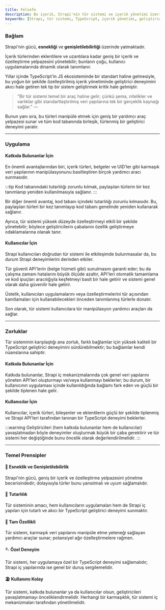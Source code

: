 ```yaml
---
title: Felsefe
description: Bu içerik, Strapi'nin tür sistemi ve içerik yönetimi üzerindeki etkilerini ele alarak, geliştiriciler ve kullanıcılar için sağladığı avantajları ve zorlukları inceliyor. Aynı zamanda, tür sistemi ile ilgili temel prensipleri açıklıyor.
keywords: [Strapi, tür sistemi, TypeScript, içerik yönetimi, geliştirici deneyimi, veri yapıları, özelleştirme]
---
```


### Bağlam

Strapi'nin gücü, **esnekliği** ve **genişletilebilirliği** üzerinde yatmaktadır.

İçerik türlerinden eklentilere ve uzantılara kadar geniş bir içerik ve özelleştirme yelpazesini yönetebilir; bunların çoğu, kullanıcı uygulamalarında dinamik olarak tanımlanır.

Yıllar içinde TypeScript'in JS ekosisteminde bir standart haline gelmesiyle, bu yoğun bir şekilde özelleştirilmiş içerik yönetiminde geliştirici deneyimini akıcı hale getiren tek tip bir sistem geliştirmek kritik hale gelmiştir.

> "Bir tür sistemi temel bir araç haline gelir; çünkü şema, nitelikler ve varlıklar gibi standartlaştırılmış veri yapılarına tek bir gerçeklik kaynağı sağlar." — 

Bunun yanı sıra, bu türleri manipüle etmek için geniş bir yardımcı araç yelpazesi sunar ve tüm kod tabanında birleşik, türlenmiş bir geliştirici deneyimi yaratır.

---

### Uygulama

#### Katkıda Bulunanlar İçin

En önemli avantajlarından biri, içerik türleri, belgeler ve UID'ler gibi karmaşık veri yapılarının manipülasyonunu basitleştiren birçok yardımcı aracı sunmasıdır.

:::tip
Kod tabanındaki tutarlılığı zorunlu kılmak, paylaşılan türlerin bir kez tanımlanıp yeniden kullanılmasıyla sağlanır.
:::

Bir diğer önemli avantaj, kod tabanı içindeki tutarlılığı zorunlu kılmasıdır. Bu, paylaşılan türleri bir kez tanımlayıp kod tabanı genelinde yeniden kullanarak sağlanır.

Ayrıca, tür sistemi yüksek düzeyde özelleştirmeyi etkili bir şekilde yönetebilir; böylece geliştiricilerin çabalarını özellik geliştirmeye odaklamalarına olanak tanır.

#### Kullanıcılar İçin

Strapi kullanıcıları doğrudan tür sistemi ile etkileşimde bulunmasalar da, bu durum Strapi deneyimlerini derinden etkiler.

Tür güvenli API'lerin (belge hizmeti gibi) sunulmasını garanti eder; bu da çalışma zamanı hatalarını büyük ölçüde azaltır, API'leri otomatik tamamlama ve kod ipuçları aracılığıyla keşfetmeyi basit bir hale getirir ve sistemi genel olarak daha güvenilir hale getirir.

Üstelik, kullanıcıları uygulamalarını veya özelleştirmelerini tür açısından kanıtlamaları için kullanabilecekleri önceden tanımlanmış türlerle donatır.

Son olarak, tür sistemi kullanıcılara tür manipülasyon yardımcı araçları da sağlar.

---

### Zorluklar

Tür sisteminin karşılaştığı ana zorluk, farklı bağlamlar için yüksek kaliteli bir TypeScript geliştirici deneyimini sürdürebilmektir; bu bağlamlar kendi nüanslarına sahiptir.

#### Katkıda Bulunanlar İçin

Katkıda bulunanlar, Strapi iç mekanizmalarında çok genel veri yapılarını yöneten API'leri oluşturmayı ve/veya kullanmayı beklerler; bu durum, bir kullanıcının uygulaması içinde kullanıldığında bağlamı fark eden ve güçlü bir şekilde tiplenen hale gelir.

#### Kullanıcılar İçin

Kullanıcılar, içerik türleri, bileşenler ve eklentilerin güçlü bir şekilde tiplenmiş ve Strapi API'leri tarafından tanınan bir TypeScript deneyimi beklerler.

:::warning
Geliştiricileri (hem katkıda bulunanlar hem de kullanıcılar) yavaşlatmadan böyle deneyimler oluşturmak büyük bir çaba gerektirir ve tür sistemi her değiştiğinde bunu öncelik olarak değerlendirilmelidir.
:::

---

### Temel Prensipler

#### 🧩 Esneklik ve Genişletilebilirlik

Strapi'nin gücü, geniş bir içerik ve özelleştirme yelpazesini yönetme becerisindedir; dolayısıyla türler bunu yansıtmalı ve uyum sağlamalıdır.

#### 📏 Tutarlılık

Tür sisteminin amacı, hem kullanıcıların uygulamaları hem de Strapi iç yapıları için tutarlı ve akıcı bir TypeScript geliştirici deneyimi sunmaktır.

#### 🧰 Tam Özellikli

Tür sistemi, karmaşık veri yapılarını manipüle etme yeteneği sağlayan yardımcı araçlar sunar; potansiyel ağır özelleştirmelere rağmen.

#### 🪡 Özel Deneyim

Tür sistemi, her uygulamaya özel bir TypeScript deneyimi sağlamalıdır; Strapi iç yapılarında ise genel bir duruş sergilemelidir.

#### 🏖️ Kullanımı Kolay

Tür sistemi, katkıda bulunanlar ya da kullanıcılar olsun, geliştiricileri yavaşlatmamayı önceliklendirmelidir. Herhangi bir karmaşıklık, tür sistemi iç mekanizmaları tarafından yönetilmelidir.